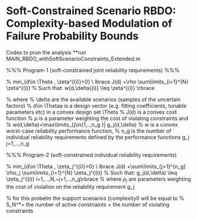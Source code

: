 # Soft-Constrained Scenario RBDO: Complexity-based Modulation of Failure Probability Bounds #

Codes to prun the analysis
**run MAIN_RBDO_withSoftScenarioConstraints_Extended.m


%%% Program-1 (soft-constrained joint reliability requirements) %%%

% min_{d\in \Theta , \zeta^{(i)}>0} \ lbrace J(d) +\rho \sum\limits_{i=1}^{N}  \zeta^{(i)}
% Such that: w(d,\delta{(i)} \leq \zeta^{(i)} \rbrace

% where
% \delta are the available scenarios (samples of the uncertain factors)
%  d\in \Thetaa is a design vector (e.g. fitting coefficients, tunable parameters etc) in a convex design set \Theta
% J(d) is a convex cost function
% $\rho$ is a parameter weighting the cost of violating constraints and
% w(d,\delta)=\max\limits_{j\in\{1,..,n_g \}| g_j(d,\delta) % w is a convex worst-case reliability performance function,
% n_g  is the number of individual reliability requirements defined by the performance functions g_j j=1,...,n_g

%%% Program-2 (soft-constrained individual reliability requirements)

% min_{d\in \Theta , \zeta_j^{(i)}>0} \ lbrace J(d) +\sum\limits_{j=1}^{n_g} \rho_j \sum\limits_{i=1}^{N}  \zeta_j^{(i)}
% Such that: g_j(d,\delta) \leq \zeta_j^{(i)} i=1,...,N,~j=1,..,n_g\rbrace
% where $\rho_j$ are parameters weighting the cost of violation on the reliability requirement g_j

% for this probelm the support scenarios (complexity0 will be equal to
% S_N^*= the number of active constriaints + the number of violating constraints
